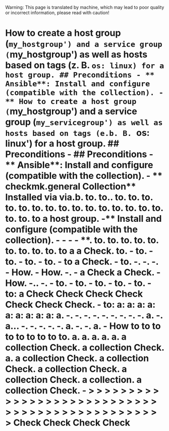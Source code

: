 Warning: This page is translated by machine, which may lead to poor quality or incorrect information, please read with caution!

# How to create a host group (`my_hostgroup') and a service group (`my_hostgroup') as well as hosts based on tags (z. B. `os: linux) for a host group. ## Preconditions - ** Ansible**: Install and configure (compatible with the collection). - ** How to create a host group (`my_hostgroup') and a service group (`my_servicegroup') as well as hosts based on tags (e.b. B. `os: linux') for a host group. ## Preconditions - ## Preconditions - ** Ansible**: Install and configure (compatible with the collection). - ** checkmk.general Collection** Installed via via.b. to. to.. to. to. to. to. to. to. to. to. to. to. to. to. to. to. to. to. to. to a host group. -** Install and configure (compatible with the collection). - - - - **. to. to. to. to. to. to. to. to. to. to a a Check. to. - to. - to. - to. - to. - to a Check. - to. -. -. -. - How. - How. -. - a Check a Check. - How. -.. -. - to. - to. - to. - to. - to. - to: a Check Check Check Check Check Check Check. - to: a: a: a: a: a: a: a: a: a: a. -. -. -. -. -. -. -. -. -. a. -. a... -. -. -. -. -. a. -. -. a. - How to to to to to to to to to. a. a. a. a. a. a collection Check. a collection Check. a. a collection Check. a collection Check. a collection Check. a collection Check. a collection. a collection Check. - > > > > > > > > > > > > > > > > > > > > > > > > > > > > > > > > > > > > > > > > > > > > > > > > Check Check Check Check